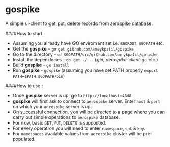# gospike
A simple ui-client to get, put, delete records from aerospike database.

####How to start :
 - Assuming you already have GO enviroment set i.e. `$GOROOT`, `$GOPATH` etc. 
 - Get the **gospike** - `go get github.com/ameykpatil/gospike`
 - Go to the directory - `cd $GOPATH/src/github.com/ameykpatil/gospike`
 - Install the dependecies - `go get ./...` (_gin_, _aerospike-client-go_ etc.)
 - Build **gospike** - `go install`
 - Run **gospike** - `gospike` (assuming you have set PATH properly `export PATH=$PATH:$GOPATH/bin`)

####How to use : 
- Once **gospike** server is up, go to `http://localhost:4848`
- **gospike** will first ask to connect to `aerospike` server. Enter `host` & `port` on which your `aerospike` server is up.
- On successful connection, you will be directed to a page where you can carry out simple operations to `aerospike` database.
- For now, basic `GET`, `PUT`, `DELETE` is supported.
- For every operation you will need to enter `namespace`, `set` & `key`.
- For `namespaces` available values from `aerospike` cluster will be pre-populated.
